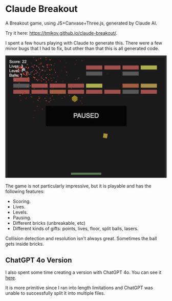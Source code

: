 # Claude Breakout
A Breakout game, using JS+Canvase+Three.js, generated by Claude AI.

Try it here: https://tmikov.github.io/claude-breakout/.

I spent a few hours playing with Claude to generate this. There were a few minor
bugs that I had to fix, but other than that this is all generated code.

![](breakout.jpg)

The game is not particularly impressive, but it is playable and has the following features:

- Scoring.
- Lives.
- Levels.
- Pausing.
- Different bricks (unbreakable, etc)
- Different kinds of gifts: points, lives, floor, split balls, lasers.

Collision detection and resolution isn't always great. Sometimes the ball gets inside bricks.

## ChatGPT 4o Version

I also spent some time creating a version with ChatGPT 4o. You can see it [here](./chatgpt-4o/).

It is more primitive since I ran into length limitations and ChatGPT was unable to successfully split it into multiple files.

